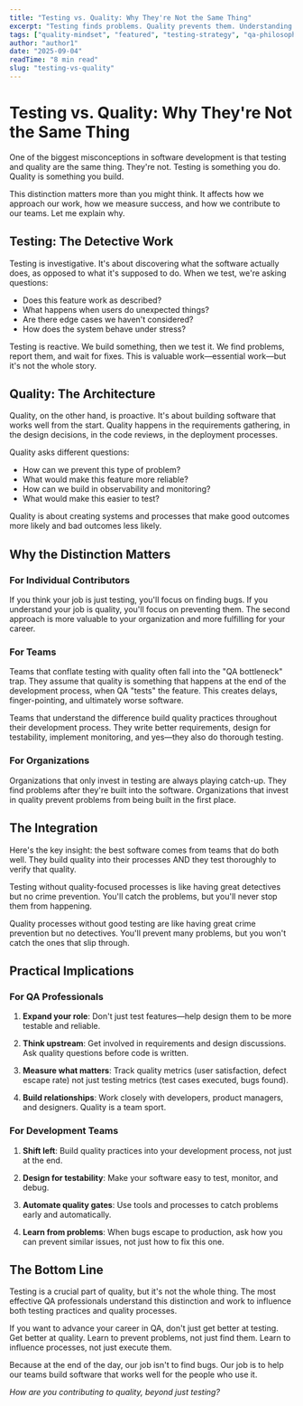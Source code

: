 ```yaml
---
title: "Testing vs. Quality: Why They're Not the Same Thing"
excerpt: "Testing finds problems. Quality prevents them. Understanding this difference is crucial for any QA professional who wants to move beyond just 'finding bugs' to actually improving software."
tags: ["quality-mindset", "featured", "testing-strategy", "qa-philosophy"]
author: "author1"
date: "2025-09-04"
readTime: "8 min read"
slug: "testing-vs-quality"
---
```


# Testing vs. Quality: Why They're Not the Same Thing

One of the biggest misconceptions in software development is that testing and quality are the same thing. They're not. Testing is something you do. Quality is something you build.

This distinction matters more than you might think. It affects how we approach our work, how we measure success, and how we contribute to our teams. Let me explain why.

## Testing: The Detective Work

Testing is investigative. It's about discovering what the software actually does, as opposed to what it's supposed to do. When we test, we're asking questions:

- Does this feature work as described?
- What happens when users do unexpected things?
- Are there edge cases we haven't considered?
- How does the system behave under stress?

Testing is reactive. We build something, then we test it. We find problems, report them, and wait for fixes. This is valuable work—essential work—but it's not the whole story.

## Quality: The Architecture

Quality, on the other hand, is proactive. It's about building software that works well from the start. Quality happens in the requirements gathering, in the design decisions, in the code reviews, in the deployment processes.

Quality asks different questions:

- How can we prevent this type of problem?
- What would make this feature more reliable?
- How can we build in observability and monitoring?
- What would make this easier to test?

Quality is about creating systems and processes that make good outcomes more likely and bad outcomes less likely.

## Why the Distinction Matters

### For Individual Contributors

If you think your job is just testing, you'll focus on finding bugs. If you understand your job is quality, you'll focus on preventing them. The second approach is more valuable to your organization and more fulfilling for your career.

### For Teams

Teams that conflate testing with quality often fall into the "QA bottleneck" trap. They assume that quality is something that happens at the end of the development process, when QA "tests" the feature. This creates delays, finger-pointing, and ultimately worse software.

Teams that understand the difference build quality practices throughout their development process. They write better requirements, design for testability, implement monitoring, and yes—they also do thorough testing.

### For Organizations

Organizations that only invest in testing are always playing catch-up. They find problems after they're built into the software. Organizations that invest in quality prevent problems from being built in the first place.

## The Integration

Here's the key insight: the best software comes from teams that do both well. They build quality into their processes AND they test thoroughly to verify that quality.

Testing without quality-focused processes is like having great detectives but no crime prevention. You'll catch the problems, but you'll never stop them from happening.

Quality processes without good testing are like having great crime prevention but no detectives. You'll prevent many problems, but you won't catch the ones that slip through.

## Practical Implications

### For QA Professionals

1. **Expand your role**: Don't just test features—help design them to be more testable and reliable.

2. **Think upstream**: Get involved in requirements and design discussions. Ask quality questions before code is written.

3. **Measure what matters**: Track quality metrics (user satisfaction, defect escape rate) not just testing metrics (test cases executed, bugs found).

4. **Build relationships**: Work closely with developers, product managers, and designers. Quality is a team sport.

### For Development Teams

1. **Shift left**: Build quality practices into your development process, not just at the end.

2. **Design for testability**: Make your software easy to test, monitor, and debug.

3. **Automate quality gates**: Use tools and processes to catch problems early and automatically.

4. **Learn from problems**: When bugs escape to production, ask how you can prevent similar issues, not just how to fix this one.

## The Bottom Line

Testing is a crucial part of quality, but it's not the whole thing. The most effective QA professionals understand this distinction and work to influence both testing practices and quality processes.

If you want to advance your career in QA, don't just get better at testing. Get better at quality. Learn to prevent problems, not just find them. Learn to influence processes, not just execute them.

Because at the end of the day, our job isn't to find bugs. Our job is to help our teams build software that works well for the people who use it.

*How are you contributing to quality, beyond just testing?*